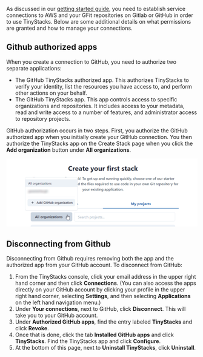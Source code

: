 As discussed in our [getting started guide](service-connections.md), you need to establish service connections to AWS and your GFit repositories on Gitlab or GitHub in order to use TinyStacks. Below are some additional details on what permissions are granted and how to manage your connections. 

## Github authorized apps

When you create a connection to GitHub, you need to authorize two separate applications: 

* The GitHub TinyStacks authorized app. This authorizes TinyStacks to verify your identity, list the resources you have access to, and perform other actions on your behalf. 
* The GitHub TinyStacks app. This app controls access to specific organizations and repositories. It includes access to your metadata, read and write access to a number of features, and administrator access to repository projects. 

GitHub authorization occurs in two steps. First, you authorize the GitHub authorized app when you initially create your GitHub connection. You then authorize the TinyStacks app on the Create Stack page when you click the **Add organization** button under **All organizations**. 

![TinyStacks add organization](img/add-organization.png)

## Disconnecting from Github

Disconnecting from Github requires removing both the app and the authorized app from your GitHub account. To disconnect from GitHub: 

1. From the TinyStacks console, click your email address in the upper right hand corner and then click **Connections**. (You can also access the apps directly on your GitHub account by clicking your profile in the upper right hand corner, selecting **Settings**, and then selecting **Applications** on the left hand navigation menu.)
1. Under **Your connections**, next to GitHub, click **Disconnect**. This will take you to your GitHub account. 
1. Under **Authorized GitHub apps**, find the entry labeled **TinyStacks** and click **Revoke**. 
1. Once that is done, click the tab **Installed GitHub apps** and click **TinyStacks**. Find the TinyStacks app and click **Configure**.
1. At the bottom of this page, next to **Uninstall TinyStacks**, click **Uninstall**. 
